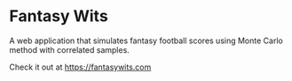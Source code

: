 # Fantasy Wits

A web application that simulates fantasy football scores using Monte Carlo method with correlated samples.

Check it out at https://fantasywits.com
